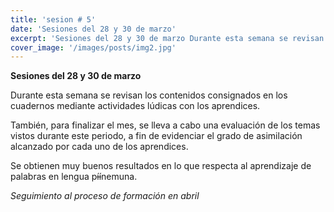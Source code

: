 ```yaml
---
title: 'sesion # 5'
date: 'Sesiones del 28 y 30 de marzo'
excerpt: 'Sesiones del 28 y 30 de marzo Durante esta semana se revisan los contenidos consignados en los cuadernos mediante actividades lúdicas con los aprendices'
cover_image: '/images/posts/img2.jpg'
---
```


**Sesiones del 28 y 30 de marzo**

Durante esta semana se revisan los contenidos consignados en los cuadernos mediante actividades lúdicas con los aprendices.

También, para finalizar el mes, se lleva a cabo una evaluación de los temas vistos durante este periodo, a fin de evidenciar el grado de asimilación alcanzado por cada uno de los aprendices.

Se obtienen muy buenos resultados en lo que respecta al aprendizaje de palabras en lengua p~~íí~~nemuna.

*Seguimiento al proceso de formación en abril*